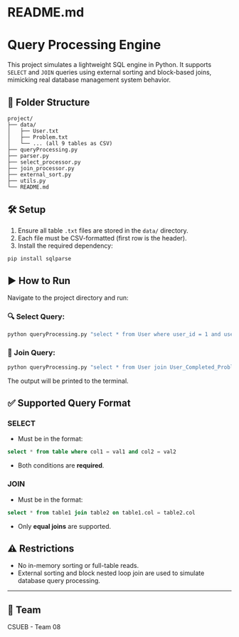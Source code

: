 # README.md

# Query Processing Engine

This project simulates a lightweight SQL engine in Python. It supports `SELECT` and `JOIN` queries using external sorting and block-based joins, mimicking real database management system behavior.

## 📁 Folder Structure

```
project/
├── data/
│   ├── User.txt
│   ├── Problem.txt
│   └── ... (all 9 tables as CSV)
├── queryProcessing.py
├── parser.py
├── select_processor.py
├── join_processor.py
├── external_sort.py
├── utils.py
└── README.md
```

## 🛠 Setup

1. Ensure all table `.txt` files are stored in the `data/` directory.
2. Each file must be CSV-formatted (first row is the header).
3. Install the required dependency:

```bash
pip install sqlparse
```

## ▶️ How to Run

Navigate to the project directory and run:

### 🔍 Select Query:
```bash
python queryProcessing.py "select * from User where user_id = 1 and username = 'alice'"
```

### 🔗 Join Query:
```bash
python queryProcessing.py "select * from User join User_Completed_Problems on User.user_id = User_Completed_Problems.user_id"
```

The output will be printed to the terminal.

## ✅ Supported Query Format

### SELECT
- Must be in the format:
```sql
select * from table where col1 = val1 and col2 = val2
```
- Both conditions are **required**.

### JOIN
- Must be in the format:
```sql
select * from table1 join table2 on table1.col = table2.col
```
- Only **equal joins** are supported.

## ⚠️ Restrictions

- No in-memory sorting or full-table reads.
- External sorting and block nested loop join are used to simulate database query processing.

---

## 👥 Team
CSUEB - Team 08
